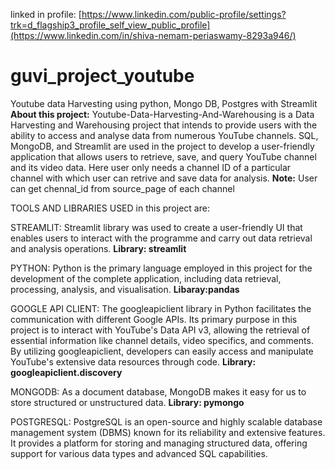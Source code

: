 
linked in profile: [https://www.linkedin.com/public-profile/settings?trk=d_flagship3_profile_self_view_public_profile](https://www.linkedin.com/in/shiva-nemam-periaswamy-8293a946/)
# guvi_project_youtube
Youtube data Harvesting using python, Mongo DB, Postgres with Streamlit
**About this project:**
Youtube-Data-Harvesting-And-Warehousing is a Data Harvesting and Warehousing project that intends to provide users with the ability to access and analyse data from numerous YouTube channels. SQL, MongoDB, and Streamlit are used in the project to develop a user-friendly application that allows users to retrieve, save, and query YouTube channel and its video data. Here user only needs a channel ID of a particular channel with which user can retrive and save data for analysis. 
**Note:** User can get chennal_id from source_page of each channel

TOOLS AND LIBRARIES USED in this project are:

STREAMLIT: Streamlit library was used to create a user-friendly UI that enables users to interact with the programme and carry out data retrieval and analysis operations.
**Library: streamlit**

PYTHON: Python is the primary language employed in this project for the development of the complete application, including data retrieval, processing, analysis, and visualisation.
**Libaray:pandas**

GOOGLE API CLIENT: The googleapiclient library in Python facilitates the communication with different Google APIs. Its primary purpose in this project is to interact with YouTube's Data API v3, allowing the retrieval of essential information like channel details, video specifics, and comments. By utilizing googleapiclient, developers can easily access and manipulate YouTube's extensive data resources through code.
**Library: googleapiclient.discovery**

MONGODB: As a document database, MongoDB makes it easy for us to store structured or unstructured data. 
**Library: pymongo**

POSTGRESQL: PostgreSQL is an open-source and highly scalable database management system (DBMS) known for its reliability and extensive features. It provides a platform for storing and managing structured data, offering support for various data types and advanced SQL capabilities.
